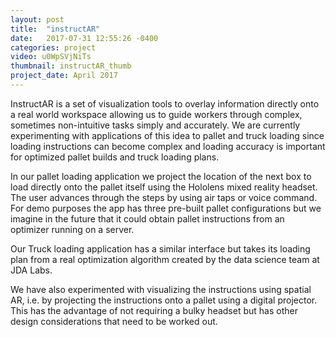 ```yaml
---
layout: post
title:  "instructAR"
date:   2017-07-31 12:55:26 -0400
categories: project
video: u0WpSVjNiTs
thumbnail: instructAR_thumb
project_date: April 2017
---
```


InstructAR is a set of visualization tools to overlay information directly onto a real world workspace allowing us to guide workers through complex, sometimes non-intuitive tasks simply and accurately. We are currently experimenting with applications of this idea to pallet and truck loading since loading instructions can become complex and loading accuracy is important for optimized pallet builds and truck loading plans.

In our pallet loading application we project the location of the next box to load directly onto the pallet itself using the Hololens mixed reality headset. The user advances through the steps by using air taps or voice command. For demo purposes the app has three pre-built pallet configurations but we imagine in the future that it could obtain pallet instructions from an optimizer running on a server.

Our Truck loading application has a similar interface but takes its loading plan from a real optimization algorithm created by the data science team at JDA Labs.

We have also experimented with visualizing the instructions using spatial AR, i.e. by projecting the instructions onto a pallet using a digital projector. This has the advantage of not requiring a bulky headset but has other design considerations that need to be worked out.

